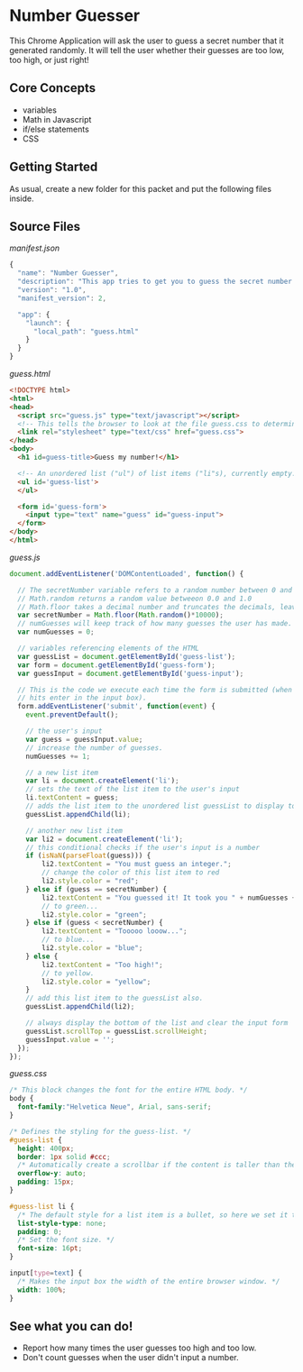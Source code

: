 # Number Guesser

This Chrome Application will ask the user to guess a secret number that it generated randomly. It will tell the user whether their guesses are too low, too high, or just right!

## Core Concepts

  * variables
  * Math in Javascript
  * if/else statements
  * CSS

## Getting Started

As usual, create a new folder for this packet and put the following files inside.

## Source Files

*manifest.json*

```javascript
{
  "name": "Number Guesser",
  "description": "This app tries to get you to guess the secret number.",
  "version": "1.0",
  "manifest_version": 2,

  "app": {
    "launch": {
      "local_path": "guess.html"
    }
  }
}
```

*guess.html*

```html
<!DOCTYPE html>
<html>
<head>
  <script src="guess.js" type="text/javascript"></script>
  <!-- This tells the browser to look at the file guess.css to determine the style of the page. -->
  <link rel="stylesheet" type="text/css" href="guess.css">
</head>
<body>
  <h1 id=guess-title>Guess my number!</h1>

  <!-- An unordered list ("ul") of list items ("li"s), currently empty. -->
  <ul id='guess-list'>
  </ul>

  <form id='guess-form'>
    <input type="text" name="guess" id="guess-input">
  </form>
</body>
</html>
```

<div class="break"></div>

*guess.js*

```javascript
document.addEventListener('DOMContentLoaded', function() {

  // The secretNumber variable refers to a random number between 0 and 10,000.
  // Math.random returns a random value betweeon 0.0 and 1.0
  // Math.floor takes a decimal number and truncates the decimals, leaving an integer
  var secretNumber = Math.floor(Math.random()*10000);
  // numGuesses will keep track of how many guesses the user has made. So far, none.
  var numGuesses = 0;

  // variables referencing elements of the HTML
  var guessList = document.getElementById('guess-list');
  var form = document.getElementById('guess-form');
  var guessInput = document.getElementById('guess-input');

  // This is the code we execute each time the form is submitted (when the user
  // hits enter in the input box).
  form.addEventListener('submit', function(event) {
    event.preventDefault();

    // the user's input
    var guess = guessInput.value;
    // increase the number of guesses.
    numGuesses += 1;

    // a new list item
    var li = document.createElement('li');
    // sets the text of the list item to the user's input
    li.textContent = guess;
    // adds the list item to the unordered list guessList to display to the user.
    guessList.appendChild(li);

    // another new list item
    var li2 = document.createElement('li');
    // this conditional checks if the user's input is a number
    if (isNaN(parseFloat(guess))) {
        li2.textContent = "You must guess an integer.";
        // change the color of this list item to red
        li2.style.color = "red";
    } else if (guess == secretNumber) {
        li2.textContent = "You guessed it! It took you " + numGuesses + " guesses.";
        // to green...
        li2.style.color = "green";
    } else if (guess < secretNumber) {
        li2.textContent = "Tooooo looow...";
        // to blue...
        li2.style.color = "blue";
    } else {
        li2.textContent = "Too high!";
        // to yellow.
        li2.style.color = "yellow";
    }
    // add this list item to the guessList also.
    guessList.appendChild(li2);

    // always display the bottom of the list and clear the input form
    guessList.scrollTop = guessList.scrollHeight;
    guessInput.value = '';
  });
});
```

<div class="break"></div>

*guess.css*

```css
/* This block changes the font for the entire HTML body. */
body {
  font-family:"Helvetica Neue", Arial, sans-serif;
}

/* Defines the styling for the guess-list. */
#guess-list {
  height: 400px;
  border: 1px solid #ccc;
  /* Automatically create a scrollbar if the content is taller than the window.*/
  overflow-y: auto;
  padding: 15px;
}

#guess-list li {
  /* The default style for a list item is a bullet, so here we set it to none. */
  list-style-type: none;
  padding: 0;
  /* Set the font size. */
  font-size: 16pt;
}

input[type=text] {
  /* Makes the input box the width of the entire browser window. */
  width: 100%;
}
```

## See what you can do!

  - Report how many times the user guesses too high and too low.
  - Don't count guesses when the user didn't input a number.

